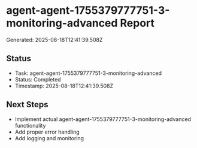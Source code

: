 # agent-agent-1755379777751-3-monitoring-advanced Report

Generated: 2025-08-18T12:41:39.508Z

## Status
- Task: agent-agent-1755379777751-3-monitoring-advanced
- Status: Completed
- Timestamp: 2025-08-18T12:41:39.508Z

## Next Steps
- Implement actual agent-agent-1755379777751-3-monitoring-advanced functionality
- Add proper error handling
- Add logging and monitoring
